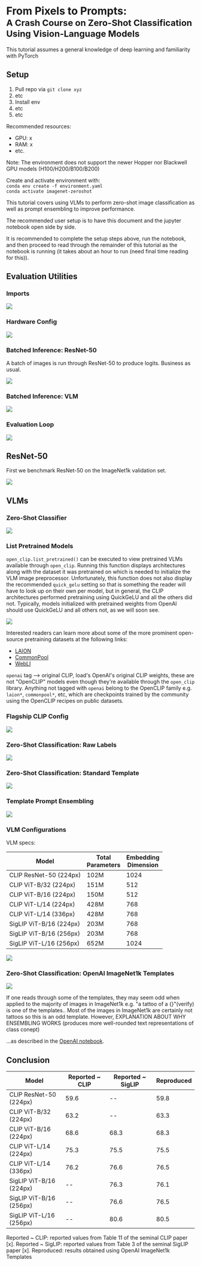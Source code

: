 # From Pixels to Prompts: <br><small>A Crash Course on Zero-Shot Classification Using Vision-Language Models</small>

This tutorial assumes a general knowledge of deep learning and familiarity with PyTorch

## Setup
1. Pull repo via `git clone xyz`
2. etc
3. Install env
4. etc
5. etc

Recommended resources:
- GPU: x
- RAM: x
- etc.

Note: The environment does not support the newer Hopper nor Blackwell GPU models (H100/H200/B100/B200)

Create and activate environment with:<br>
`conda env create -f environment.yaml`<br>
`conda activate imagenet-zeroshot`










This tutorial covers using VLMs to perform zero-shot image classification as well as prompt ensembling to improve performance.

The recommended user setup is to have this document and the jupyter notebook open side by side.

It is recommended to complete the setup steps above, run the notebook, and then proceed to read through the remainder of this tutorial as the notebook is running (it takes about an hour to run (need final time reading for this)).









## Evaluation Utilities

### Imports

![](images/code_Page_01.png)



### Hardware Config

![](images/code_Page_02.png)


### Batched Inference: ResNet-50

A batch of images is run through ResNet-50 to produce logits. Business as usual.

![](images/code_Page_03.png)

### Batched Inference: VLM

![](images/code_Page_04.png)

### Evaluation Loop

![](images/code_Page_05.png)






## ResNet-50

First we benchmark ResNet-50 on the ImageNet1k validation set.

![](images/code_Page_06.png)

## VLMs

### Zero-Shot Classifier

![](images/code_Page_07.png)

### List Pretrained Models

`open_clip.list_pretrained()` can be executed to view pretrained VLMs available through `open_clip`. Running this function displays architectures along with the dataset it was pretrained on which is needed to initialize the VLM image preprocessor. Unfortunately, this function does not also display the recommended `quick_gelu` setting so that is something the reader will have to look up on their own per model, but in general, the CLIP architectures performed pretraining using QuickGeLU and all the others did not. Typically, models initialized with pretrained weights from OpenAI should use QuickGeLU and all others not, as we will soon see.

![](images/code_Page_08.png)

Interested readers can learn more about some of the more prominent open-source pretraining datasets at the following links:

- [LAION](https://laion.ai/blog/laion-5b/)
- [CommonPool](https://ar5iv.labs.arxiv.org/html/2304.14108)
- [WebLI](https://research.google/blog/pali-scaling-language-image-learning-in-100-languages/)


`openai` tag --> original CLIP, load's OpenAI's original CLIP weights, these are not "OpenCLIP" models even though they're available through the `open_clip` library. Anything not tagged with `openai` belong to the OpenCLIP family e.g. `laion*`, `commonpool*`, etc, which are checkpoints trained by the community using the OpenCLIP recipes on public datasets.



### Flagship CLIP Config

![](images/code_Page_09.png)

### Zero-Shot Classification: Raw Labels

![](images/code_Page_10.png)

### Zero-Shot Classification: Standard Template

![](images/code_Page_11.png)

### Template Prompt Ensembling

![](images/code_Page_12.png)

### VLM Configurations

VLM specs:

| Model                   | Total <br> Parameters | Embedding  <br>  Dimension |
|-------------------------|-----------------------|----------------------------|
| CLIP ResNet-50 (224px)  | 102M                  | 1024                       |
| CLIP ViT-B/32 (224px)   | 151M                  | 512                        |
| CLIP ViT-B/16 (224px)   | 150M                  | 512                        |
| CLIP ViT-L/14 (224px)   | 428M                  | 768                        |
| CLIP ViT-L/14 (336px)   | 428M                  | 768                        |
| SigLIP ViT-B/16 (224px) | 203M                  | 768                        |
| SigLIP ViT-B/16 (256px) | 203M                  | 768                        |
| SigLIP ViT-L/16 (256px) | 652M                  | 1024                       |

![](images/code_Page_13.png)

### Zero-Shot Classification: OpenAI ImageNet1k Templates

![](images/code_Page_14.png)

If one reads through some of the templates, they may seem odd when applied to the majority of images in ImageNet1k e.g. "a tattoo of a {}"(verify) is one of the templates.. Most of the images in ImageNet1k are certainly not tattoos so this is an odd template. However, EXPLANATION ABOUT WHY ENSEMBLING WORKS (produces more well-rounded text representations of class conept)

...as described in the [OpenAI notebook](https://colab.research.google.com/github/openai/CLIP/blob/main/notebooks/Prompt_Engineering_for_ImageNet.ipynb).





## Conclusion

<!-- | Model                   | Reported ~ CLIP | Reported ~ SigLIP | Results ~ CLIP 80 | Results ~ Standard | Results ~ Raw |
|-------------------------|-----------------|-------------------|-------------------|--------------------|---------------|
| CLIP ResNet-50 (224px)  | 59.6            | --                | 59.8              | 57.9               | 55.3          |
| CLIP ViT-B/32 (224px)   | 63.2            | --                | 63.3              | 61.9               | 59.0          |
| CLIP ViT-B/16 (224px)   | 68.6            | 68.3              | 68.3              | 66.6               | 64.1          |
| CLIP ViT-L/14 (224px)   | 75.3            | 75.5              | 75.5              | 72.9               | 71.6          |
| CLIP ViT-L/14 (336px)   | 76.2            | 76.6              | 76.5              | 74.3               | 73.0          |
| SigLIP ViT-B/16 (224px) | --              | 76.3              | 76.1              | 75.7               | 74.8          |
| SigLIP ViT-B/16 (256px) | --              | 76.6              | 76.5              | 76.3               | 75.2          |
| SigLIP ViT-L/16 (256px) | --              | 80.6              | 80.5              | 79.7               | 78.9          | 

Reported ~ CLIP: reported values from Table 11 of the seminal CLIP paper [x].
Reported ~ SigLIP: reported values from Table 3 of the seminal SigLIP paper [x].
Results ~ CLIP 80: results obtained using CLIP 80 Templates
Results ~ Standard: results obtained using standard template
Results ~ Raw: results obtained using raw label template -->

| Model                   | Reported ~ CLIP | Reported ~ SigLIP | Reproduced |
|-------------------------|-----------------|-------------------|------------|
| CLIP ResNet-50 (224px)  | 59.6            | --                | 59.8       |
| CLIP ViT-B/32 (224px)   | 63.2            | --                | 63.3       |
| CLIP ViT-B/16 (224px)   | 68.6            | 68.3              | 68.3       |
| CLIP ViT-L/14 (224px)   | 75.3            | 75.5              | 75.5       |
| CLIP ViT-L/14 (336px)   | 76.2            | 76.6              | 76.5       |
| SigLIP ViT-B/16 (224px) | --              | 76.3              | 76.1       |
| SigLIP ViT-B/16 (256px) | --              | 76.6              | 76.5       |
| SigLIP ViT-L/16 (256px) | --              | 80.6              | 80.5       |

Reported ~ CLIP: reported values from Table 11 of the seminal CLIP paper [x].
Reported ~ SigLIP: reported values from Table 3 of the seminal SigLIP paper [x].
Reproduced: results obtained using OpenAI ImageNet1k Templates
